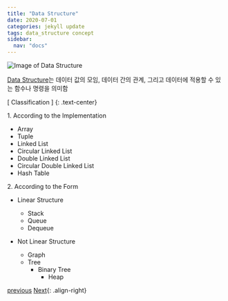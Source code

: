 ```yaml
---
title: "Data Structure"
date: 2020-07-01
categories: jekyll update
tags: data_structure concept
sidebar:
  nav: "docs"
---
```


![Image of Data Structure](https://media.vlpt.us/images/daybreak/post/49661f03-26ed-4872-8da5-cac2f30193d7/data%20structure.png "Data Structure")

[Data Structure](https://en.wikipedia.org/wiki/Data_structure, "Wikipedia (Data Structure)")는 데이터 값의 모임, 데이터 간의 관계, 그리고 데이터에 적용할 수 있는 함수나 명령을 의미함

[ Classification ]
{: .text-center}

1\. According to the Implementation


  + Array
  + Tuple
  + Linked List
  + Circular Linked List
  + Double Linked List
  + Circular Double Linked List
  + Hash Table


2\. According to the Form


  + Linear Structure
    - Stack
    - Queue
    - Dequeue


  + Not Linear Structure
    - Graph
    - Tree
      * Binary Tree
        + Heap


<a href="https://changpulmu.github.io/jekyll/update/Data-Structure-post/" class="btn btn--inverse btn--large">previous</a>
<a href="https://changpulmu.github.io/jekyll/update/bitset-post/" class="btn btn--inverse btn--large">Next</a>{: .align-right}
